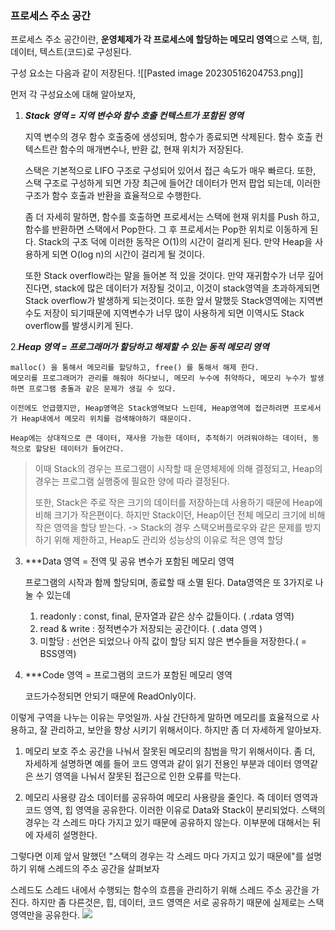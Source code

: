 
### 프로세스 주소 공간

프로세스 주소 공간이란, **운영체제가 각 프로세스에 할당하는 메모리 영역**으로 스택, 힙, 데이터, 텍스트(코드)로 구성된다.

구성 요소는 다음과 같이 저장된다. 
![[Pasted image 20230516204753.png]]

먼저 각 구성요소에 대해 알아보자, 
1. ***Stack 영역
	 = 지역 변수와 함수 호출 컨텍스트가 포함된 영역***
	
	지역 변수의 경우 함수 호출중에 생성되며, 함수가 종료되면 삭제된다.
	함수 호출 컨텍스트란 함수의 매개변수나, 반환 값, 현재 위치가 저장된다.
	
	스택은 기본적으로 LIFO 구조로 구성되어 있어서 접근 속도가 매우 빠르다. 또한, 스택 구조로 구성하게 되면 가장 최근에 들어간 데이터가 먼저 팝업 되는데, 이러한 구조가 함수 호출과 반환을 효율적으로 수행한다.
	
	좀 더 자세히 말하면, 함수를 호출하면 프로세서는 스택에 현재 위치를 Push 하고, 함수를 반환하면 스택에서 Pop한다. 그 후 프로세서는 Pop한 위치로 이동하게 된다. 
	Stack의 구조 덕에 이러한 동작은 O(1)의 시간이 걸리게 된다.
	만약 Heap을 사용하게 되면 O(log n)의 시간이 걸리게 될 것이다.
	
	또한 Stack overflow라는 말을 들어본 적 있을 것이다.
	만약 재귀함수가 너무 깊어진다면, stack에 많은 데이터가 저장될 것이고, 이것이 stack영역을 초과하게되면 Stack overflow가 발생하게 되는것이다. 또한 앞서 말했듯 Stack영역에는 지역변수도 저장이 되기때문에 지역변수가 너무 많이 사용하게 되면 이역시도 Stack overflow를 발생시키게 된다.

2.***Heap 영역
    = 프로그래머가 할당하고 해제할 수 있는 동적 메모리 영역***
    
	malloc() 을 통해서 메모리를 할당하고, free() 를 통해서 해제 한다.
    메모리를 프로그래머가 관리를 해줘야 하다보니, 메모리 누수에 취약하다, 메모리 누수가 발생하면 프로그램 충돌과 같은 문제가 생길 수 있다.
    
    이전에도 언급했지만, Heap영역은 Stack영역보다 느린데, Heap영역에 접근하려면 프로세서가 Heap내에서 메모리 위치를 검색해야하기 때문이다.
    
    Heap에는 상대적으로 큰 데이터, 재사용 가능한 데이터, 추적하기 어려워야하는 데이터, 동적으로 할당된 데이터가 들어간다.
    
> 이때 Stack의 경우는 프로그램이 시작할 때 운영체제에 의해 결정되고, Heap의 경우는 프로그램 실행중에 필요한 양에 따라 결정된다. 
> 
> 또한, Stack은 주로 작은 크기의 데이터를 저장하는데 사용하기 때문에 Heap에 비해 크기가 작은편이다. 하지만 Stack이던, Heap이던 전체 메모리 크기에 비해 작은 영역을 할당 받는다. -> Stack의 경우 스택오버플로우와 같은 문제를 방지 하기 위해 제한하고, Heap도  관리와 성능상의 이유로 적은 영역 할당

3.  ***Data 영역 
    = 전역 및 공유 변수가 포함된 메모리 영역
    
    프로그램의 시작과 함께 할당되며, 종료할 때 소멸 된다.
    Data영역은 또 3가지로 나눌 수 있는데
    1. readonly : const, final, 문자열과 같은 상수 값들이다. ( .rdata 영역)
    2. read & write : 정적변수가 저장되는 공간이다. ( .data 영역 )
    3. 미할당 : 선언은 되었으나 아직 값이 할당 되지 않은 변수들을 저장한다.( = BSS영역)
    

4. ***Code 영역 
    = 프로그램의 코드가 포함된 메모리 영역
    
     코드가수정되면 안되기 때문에 ReadOnly이다.


이렇게 구역을 나누는 이유는 무엇일까.
사실 간단하게 말하면 메모리를 효율적으로 사용하고, 잘 관리하고, 보안을 향상 시키기 위해서이다. 하지만 좀 더 자세하게 알아보자.

1. 메모리 보호
	주소 공간을 나눠서 잘못된 메모리의 침범을 막기 위해서이다.
	좀 더, 자세하게 설명하면 예를 들어 코드 영역과 같이 읽기 전용인 부분과 데이터 영역같은 쓰기 영역을 나눠서 잘못된 접근으로 인한 오류를 막는다. 

2. 메모리 사용량 감소
	데이터를 공유하여 메모리 사용량을 줄인다. 
	즉 데이터 영역과 코드 영역, 힙 영역을 공유한다. 이러한 이유로 Data와 Stack이 분리되었다.
	스택의 경우는 각 스레드 마다 가지고 있기 때문에 공유하지 않는다. 이부분에 대해서는 뒤에 자세히 설명한다.


그렇다면 이제 앞서 말했던 "스택의 경우는 각 스레드 마다 가지고 있기 때문에"를 설명하기 위해 스레드의 주소 공간을 살펴보자

스레드도 스레드 내에서 수행되는 함수의 흐름을 관리하기 위해 스레드 주소 공간을 가진다. 하지만 좀 다른것은, 힙, 데이터, 코드 영역은 서로 공유하기 때문에 실제로는 스택 영역만을 공유한다.
![](https://i.imgur.com/ddTPxpD.png)
